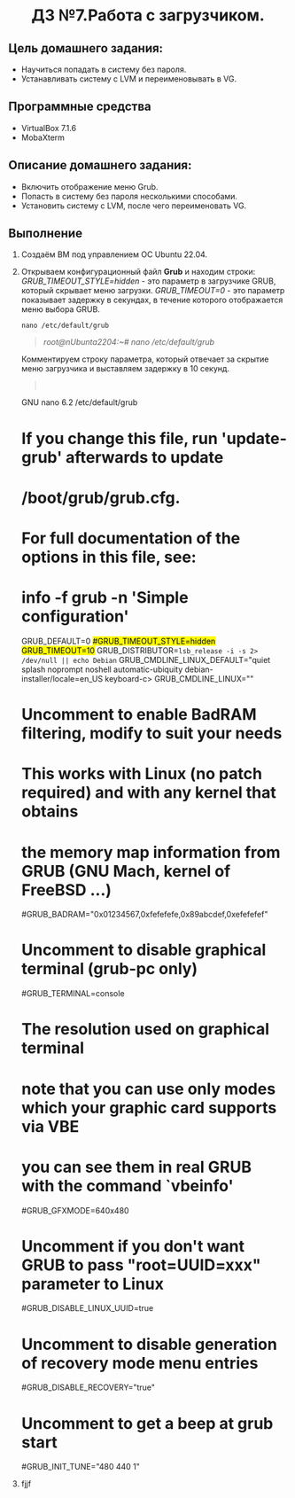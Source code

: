 <h1 align="center">ДЗ №7.Работа с загрузчиком.</h1>

## Цель домашнего задания:
+ Научиться попадать в систему без пароля.
+ Устанавливать систему с LVM и переименовывать в VG.
## Программные средства
+ VirtualBox 7.1.6
+ MobaXterm
## Описание домашнего задания:
   + Включить отображение меню Grub.
   + Попасть в систему без пароля несколькими способами.
   + Установить систему с LVM, после чего переименовать VG.

## Выполнение
1. Создаём ВМ под управлением ОС Ubuntu 22.04.
2. Открываем конфигурационный файл **Grub** и находим строки:
   *GRUB_TIMEOUT_STYLE=hidden*    - это параметр в загрузчике GRUB, который скрывает меню загрузки. 
   *GRUB_TIMEOUT=0*               - это параметр показывает задержку в секундах, в течение которого отображается меню выбора GRUB.
   ```
   nano /etc/default/grub
   ```
   >*root@nUbunta2204:~# nano /etc/default/grub*

   Комментируем строку параметра, который отвечает за скрытие меню загрузчика и выставляем задержку в 10 секунд.

   ><pre>
     GNU nano 6.2                                       /etc/default/grub
   # If you change this file, run 'update-grub' afterwards to update
   # /boot/grub/grub.cfg.
   # For full documentation of the options in this file, see:
   #   info -f grub -n 'Simple configuration'
   GRUB_DEFAULT=0
   <mark>#GRUB_TIMEOUT_STYLE=hidden
   GRUB_TIMEOUT=10</mark>
   GRUB_DISTRIBUTOR=`lsb_release -i -s 2> /dev/null || echo Debian`
   GRUB_CMDLINE_LINUX_DEFAULT="quiet splash noprompt noshell automatic-ubiquity debian-installer/locale=en_US keyboard-c>
   GRUB_CMDLINE_LINUX=""
   # Uncomment to enable BadRAM filtering, modify to suit your needs
   # This works with Linux (no patch required) and with any kernel that obtains
   # the memory map information from GRUB (GNU Mach, kernel of FreeBSD ...)
   #GRUB_BADRAM="0x01234567,0xfefefefe,0x89abcdef,0xefefefef"
   # Uncomment to disable graphical terminal (grub-pc only)
   #GRUB_TERMINAL=console
   # The resolution used on graphical terminal
   # note that you can use only modes which your graphic card supports via VBE
   # you can see them in real GRUB with the command `vbeinfo'
   #GRUB_GFXMODE=640x480
   # Uncomment if you don't want GRUB to pass "root=UUID=xxx" parameter to Linux
   #GRUB_DISABLE_LINUX_UUID=true
   # Uncomment to disable generation of recovery mode menu entries
   #GRUB_DISABLE_RECOVERY="true"
   # Uncomment to get a beep at grub start
   #GRUB_INIT_TUNE="480 440 1"
   </pre>


4. fjjf


